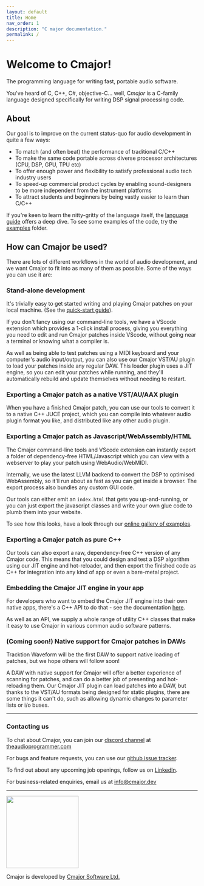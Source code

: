 ```yaml
---
layout: default
title: Home
nav_order: 1
description: "C major documentation."
permalink: /
---
```


# Welcome to Cmajor!

The programming language for writing fast, portable audio software.

You've heard of C, C++, C#, objective-C... well, C*major* is a C-family language designed specifically for writing DSP signal processing code.

## About

Our goal is to improve on the current status-quo for audio development in quite a few ways:

- To match (and often beat) the performance of traditional C/C++
- To make the same code portable across diverse processor architectures (CPU, DSP, GPU, TPU etc)
- To offer enough power and flexibility to satisfy professional audio tech industry users
- To speed-up commercial product cycles by enabling sound-designers to be more independent from the instrument platforms
- To attract students and beginners by being vastly easier to learn than C/C++

If you're keen to learn the nitty-gritty of the language itself, the [language guide](docs/LanguageReference) offers a deep dive. To see some examples of the code, try the [examples](https://github.com/cmajor-lang/cmajor/tree/main/examples/patches) folder.

## How can Cmajor be used?

There are lots of different workflows in the world of audio development, and we want Cmajor to fit into as many of them as possible. Some of the ways you can use it are:

### Stand-alone development

It's trivially easy to get started writing and playing Cmajor patches on your local machine. (See the [quick-start guide](docs/GettingStarted)).

If you don't fancy using our command-line tools, we have a VScode extension which provides a 1-click install process, giving you everything you need to edit and run Cmajor patches inside VScode, without going near a terminal or knowing what a compiler is.

As well as being able to test patches using a MIDI keyboard and your computer's audio input/output, you can also use our Cmajor VST/AU plugin to load your patches inside any regular DAW. This loader plugin uses a JIT engine, so you can edit your patches while running, and they'll automatically rebuild and update themselves without needing to restart.

### Exporting a Cmajor patch as a native VST/AU/AAX plugin

When you have a finished Cmajor patch, you can use our tools to convert it to a native C++ JUCE project, which you can compile into whatever audio plugin format you like, and distributed like any other audio plugin.

### Exporting a Cmajor patch as Javascript/WebAssembly/HTML

The Cmajor command-line tools and VScode extension can instantly export a folder of dependency-free HTML/Javascript which you can view with a webserver to play your patch using WebAudio/WebMIDI.

Internally, we use the latest LLVM backend to convert the DSP to optimised WebAssembly, so it'll run about as fast as you can get inside a browser. The export process also bundles any custom GUI code.

Our tools can either emit an `index.html` that gets you up-and-running, or you can just export the javascript classes and write your own glue code to plumb them into your website.

To see how this looks, have a look through our [online gallery of examples](docs/Examples).

### Exporting a Cmajor patch as pure C++

Our tools can also export a raw, dependency-free C++ version of any Cmajor code. This means that you could design and test a DSP algorithm using our JIT engine and hot-reloader, and then export the finished code as C++ for integration into any kind of app or even a bare-metal project.

### Embedding the Cmajor JIT engine in your app

For developers who want to embed the Cmajor JIT engine into their own native apps, there's a C++ API to do that - see the documentation [here](docs/Tools/C++API).

As well as an API, we supply a whole range of utility C++ classes that make it easy to use Cmajor in various common audio software patterns.

### (Coming soon!) Native support for Cmajor patches in DAWs

Tracktion Waveform will be the first DAW to support native loading of patches, but we hope others will follow soon!

A DAW with native support for Cmajor will offer a better experience of scanning for patches, and can do a better job of presenting and hot-reloading them. Our Cmajor JIT plugin can load patches into a DAW, but thanks to the VST/AU formats being designed for static plugins, there are some things it can't do, such as allowing dynamic changes to parameter lists or i/o buses.

---------------------------------------------------------------------------------

### Contacting us

To chat about Cmajor, you can join our [discord channel](https://discord.gg/Abtc5xabcT) at [theaudioprogrammer.com](https://www.theaudioprogrammer.com/)

For bugs and feature requests, you can use our [github issue tracker](https://github.com/cmajor-lang/cmajor/issues).

To find out about any upcoming job openings, follow us on [LinkedIn](https://www.linkedin.com/company/cmajor-software-ltd/).

For business-related enquiries, email us at info@cmajor.dev

---------------------------------------------------------------------------------

<img src="assets/images/Cmajor-Logo.png" width="190pt">

Cmajor is developed by [Cmajor Software Ltd.](https://cmajor.dev)
